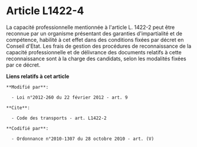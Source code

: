 # Article L1422-4

La capacité professionnelle mentionnée à l'article L. 1422-2 peut être reconnue par un organisme présentant des garanties
d'impartialité et de compétence, habilité à cet effet dans des conditions fixées par décret en Conseil d'Etat. Les frais de
gestion des procédures de reconnaissance de la capacité professionnelle et de délivrance des documents relatifs à cette
reconnaissance sont à la charge des candidats, selon les modalités fixées par ce décret.

**Liens relatifs à cet article**

	**Modifié par**:

	  - Loi n°2012-260 du 22 février 2012 - art. 9

	**Cite**:

	  - Code des transports - art. L1422-2

	**Codifié par**:

	  - Ordonnance n°2010-1307 du 28 octobre 2010 - art. (V)
